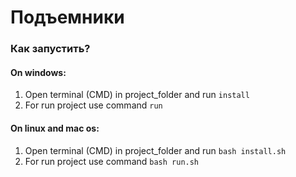 # Подъемники
### Как запустить?
#### On windows:
1. Open terminal (CMD) in project_folder and run ```install```
2. For run project use command ```run```

#### On linux and mac os:
1. Open terminal (CMD) in project_folder and run ```bash install.sh```
2. For run project use command ```bash run.sh```
